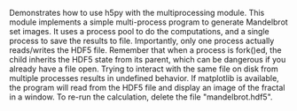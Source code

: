Demonstrates how to use h5py with the multiprocessing module.
This module implements a simple multi-process program to generate
Mandelbrot set images. It uses a process pool to do the computations,
and a single process to save the results to file.
Importantly, only one process actually reads/writes the HDF5 file.
Remember that when a process is fork()ed, the child inherits the HDF5
state from its parent, which can be dangerous if you already have a file
open. Trying to interact with the same file on disk from multiple
processes results in undefined behavior.
If matplotlib is available, the program will read from the HDF5 file and
display an image of the fractal in a window. To re-run the calculation,
delete the file "mandelbrot.hdf5".